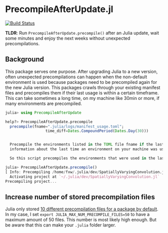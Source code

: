 # PrecompileAfterUpdate.jl
[![Build Status](https://github.com/roflmaostc/PrecompileAfterUpdate.jl/actions/workflows/CI.yml/badge.svg?branch=main)](https://github.com/roflmaostc/PrecompileAfterUpdate.jl/actions/workflows/CI.yml?query=branch%3Amain)

**TLDR**: Run `PrecompileAfterUpdate.precompile()` after an Julia update, wait some minutes and enjoy the next weeks without unexpected precompilations.  

## Background
This package serves one purpose. After upgrading Julia to a new version, often unexpected precompilations can happen when the non-default environment is used because packages need to be precompiled again for the new Julia version.
This packages crawls through your existing manifest files and precompiles them if their last usage is within a certain timeframe.
This can take sometimes a long time, on my machine like 30min or more, if many environments are precompiled.
```julia
julia> using PrecompileAfterUpdate

help?> PrecompileAfterUpdate.precompile
  precompile(fname=".julia/logs/manifest_usage.toml";
                  time_diff=Dates.CompoundPeriod(Dates.Day(30)))


  Precompile the environments listed in the TOML file fname if the last time they were used is greater than time_diff. fname is the path to the TOML file that contains the
  information about the last time an environment on your machine was used. As default time_diff is set to 30 days.

  So this script precompiles the environments that were used in the last 30 days. This is especially useful to save time after updating Julia.

julia> PrecompileAfterUpdate.precompile()
[ Info: Precompiling /home/fxw/.julia/dev/SpatiallyVaryingConvolution.jl/Manifest.toml
  Activating project at `~/.julia/dev/SpatiallyVaryingConvolution.jl`
Precompiling project...
```

## Increase number of stored precompilation files
Julia only stored [10 different precompilation files for a package by default](https://docs.julialang.org/en/v1/manual/environment-variables/#env-max-num-precompile-files).
In my case, I set `export JULIA_MAX_NUM_PRECOMPILE_FILES=50` to have a maximum amount of 50 files. This number is most likely high enough. But be aware that this can make your `.julia` folder larger.


